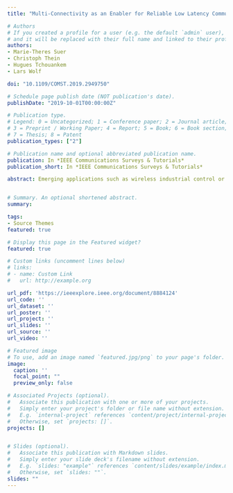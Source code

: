 ```yaml
---
title: "Multi-Connectivity as an Enabler for Reliable Low Latency Communications - An Overview"

# Authors
# If you created a profile for a user (e.g. the default `admin` user), write the username (folder name) here 
# and it will be replaced with their full name and linked to their profile.
authors:
- Marie-Theres Suer
- Christoph Thein
- Hugues Tchouankem 
- Lars Wolf

doi: "10.1109/COMST.2019.2949750"

# Schedule page publish date (NOT publication's date).
publishDate: "2019-10-01T00:00:00Z"

# Publication type.
# Legend: 0 = Uncategorized; 1 = Conference paper; 2 = Journal article;
# 3 = Preprint / Working Paper; 4 = Report; 5 = Book; 6 = Book section;
# 7 = Thesis; 8 = Patent
publication_types: ["2"]

# Publication name and optional abbreviated publication name.
publication: In *IEEE Communications Surveys & Tutorials*
publication_short: In *IEEE Communications Surveys & Tutorials*

abstract: Emerging applications such as wireless industrial control or vehicular communications pose strict requirements in terms of latency and reliability on wireless communication systems. Since contemporary communication standards are not able to fulfill all of these requirements, reliable low-latency communication is an important research topic. Using multiple communication paths at once, i.e., multi-connectivity (MC), is a promising approach to get closer to reaching this goal of reliable low-latency communication. In this survey we provide a definition for MC, identify main scheduling categories, compare different network architectures and consider different layers for implementing MC. We provide an overview of MC methods already established in IEEE and 3GPP standardization and discuss recent MC approaches on a layer-by-layer basis. Moreover, we reflect on the existing literature and identify open issues. We suggest further research directions such as the OSI Layer where separation and aggregation of the different paths for MC is performed, the characteristics of the paths to be used for MC and dynamic scheduling techniques for MC settings.


# Summary. An optional shortened abstract.
summary: 

tags:
- Source Themes
featured: true

# Display this page in the Featured widget?
featured: true

# Custom links (uncomment lines below)
# links:
# - name: Custom Link
#   url: http://example.org

url_pdf: 'https://ieeexplore.ieee.org/document/8884124'
url_code: ''
url_dataset: ''
url_poster: ''
url_project: ''
url_slides: ''
url_source: ''
url_video: ''

# Featured image
# To use, add an image named `featured.jpg/png` to your page's folder. 
image:
  caption: ''
  focal_point: ""
  preview_only: false

# Associated Projects (optional).
#   Associate this publication with one or more of your projects.
#   Simply enter your project's folder or file name without extension.
#   E.g. `internal-project` references `content/project/internal-project/index.md`.
#   Otherwise, set `projects: []`.
projects: []


# Slides (optional).
#   Associate this publication with Markdown slides.
#   Simply enter your slide deck's filename without extension.
#   E.g. `slides: "example"` references `content/slides/example/index.md`.
#   Otherwise, set `slides: ""`.
slides: ""
---
```

